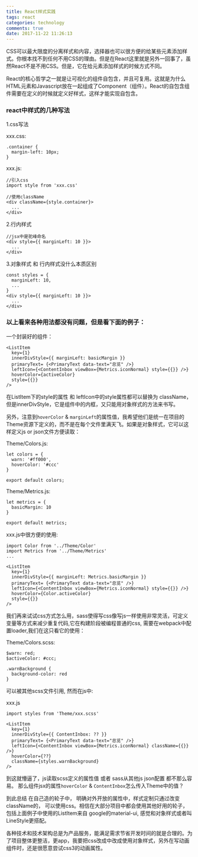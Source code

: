 ```yaml
---
title: React样式实践
tags: react
categories: technology
comments: true
date: 2017-11-22 11:26:13
---
```



  CSS可以最大限度的分离样式和内容，选择器也可以很方便的给某些元素添加样式。你根本找不到任何不用CSS的理由。但是在React这里就是另外一回事了，虽然React不是不用CSS。但是，它在给元素添加样式的时候方式不同。

  React的核心哲学之一就是让可视化的组件自包含，并且可复用。这就是为什么HTML元素和Javascript放在一起组成了Component（组件）。React的自包含组件需要在定义的时候就定义好样式，这样才能实现自包含。

### react中样式的几种写法
1.css写法

  xxx.css:

    .container {
      margin-left: 10px;
    }

  xxx.js:

    //引入css
    import style from 'xxx.css'

    //使用className
    <div className={style.container}>
      ...
    </div>

2.行内样式


    //jsx中是驼峰命名
    <div style={{ marginLeft: 10 }}>
      ...
    </div>


3.对象样式 和 行内样式没什么本质区别


    const styles = {
      marginLeft: 10,
      ...
    }
    <div style={{ marginLeft: 10 }}>
      ...
    </div>


### 以上看来各种用法都没有问题，但是看下面的例子：

一个封装好的组件：

    <ListItem
      key={1}
      innerDivStyle={{ marginLeft: basicMargin }}
      primaryText= {<PrimaryText data-text="总览" />}
      leftIcon={<ContentInbox viewBox={Metrics.iconNormal} style={{}} />}
      hoverColor={activeColor}
      style={{}}
    />


在ListItem下的style的属性 和 leftIcon中的style属性都可以替换为 className，但是innerDivStyle，它是组件中的内框，又只能用对象样式的方法来书写。

另外，注意到`hoverColor` & `marginLeft`的属性值，我希望他们是统一在项目的Theme资源下定义的，而不是在每个文件里满天飞。如果是对象样式，它可以这样定义js or json文件方便读取：

Theme/Colors.js:

    let colors = {
      warn: '#ff000',
      hoverColor: '#ccc'
    }

    export default colors;

Theme/Metrics.js:

    let metrics = {
      basicMargin: 10
    }

    export default metrics;


xxx.js中很方便的使用:

    import Color from '../Theme/Color'
    import Metrics from '../Theme/Metrics'
    ...

    <ListItem
      key={1}
      innerDivStyle={{ marginLeft: Metrics.basicMargin }}
      primaryText= {<PrimaryText data-text="总览" />}
      leftIcon={<ContentInbox viewBox={Metrics.iconNormal} style={{}} />}
      hoverColor={Color.activeColor}
      style={{}}
    />

我们再来试试css方式怎么用，sass使得写css像写js一样使用非常灵活，可定义变量等方式来减少重复代码,它在构建阶段被编程普通的css, 需要在webpack中配置loader,我们在这只看它的使用：

Theme/Colors.scss:

    $warn: red;
    $activeColor: #ccc;

    .warnBackground {
      background-color: red
    }

可以被其他scss文件引用, 然而在js中:

xxx.js

    import styles from 'Theme/xxx.scss'

    <ListItem
      key={1}
      innerDivStyle={{ ContentInbox: ?? }}
      primaryText= {<PrimaryText data-text="总览" />}
      leftIcon={<ContentInbox viewBox={Metrics.iconNormal} className={{}} />}
      hoverColor={??}
      className={styles.warnBackground}
    />

到这就懵逼了，js读取scss定义的属性值 或者 sass从其他js json配置 都不那么容易。 那么组件jsx的属性`hoverColor` & `ContentInbox`怎么传入Theme中的值？

到此总结 在自己造的轮子中， 明确对外开放的属性中，样式定制只通过改变className的， 可以使用css。相信在大部分项目中都会使用其他好用的轮子，包括上面例子中使用的ListItem来自 google的material-ui, 感觉和对象样式或者叫LineStyle更搭配。

各种技术和技术架构总是为产品服务，能满足需求节省开发时间的就是合理的。为了项目整体更整洁，更app，我要把css改成中改成使用对象样式，另外在写动画组件时，还是很愿意尝试css3的动画属性。
